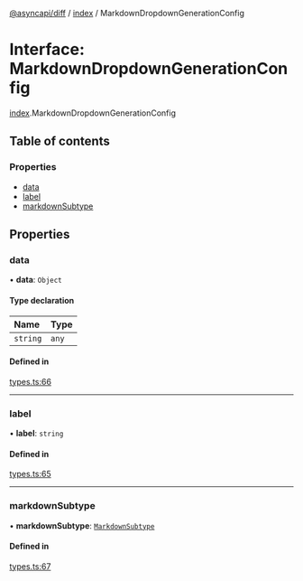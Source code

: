 [@asyncapi/diff](../README.md) / [index](../modules/index.md) / MarkdownDropdownGenerationConfig

# Interface: MarkdownDropdownGenerationConfig

[index](../modules/index.md).MarkdownDropdownGenerationConfig

## Table of contents

### Properties

- [data](index.MarkdownDropdownGenerationConfig.md#data)
- [label](index.MarkdownDropdownGenerationConfig.md#label)
- [markdownSubtype](index.MarkdownDropdownGenerationConfig.md#markdownsubtype)

## Properties

### data

• **data**: `Object`

#### Type declaration

| Name | Type |
| :------ | :------ |
| `string` | `any` |

#### Defined in

[types.ts:66](https://github.com/asyncapi/diff/blob/218aa5e/src/types.ts#L66)

___

### label

• **label**: `string`

#### Defined in

[types.ts:65](https://github.com/asyncapi/diff/blob/218aa5e/src/types.ts#L65)

___

### markdownSubtype

• **markdownSubtype**: [`MarkdownSubtype`](../modules/index.md#markdownsubtype)

#### Defined in

[types.ts:67](https://github.com/asyncapi/diff/blob/218aa5e/src/types.ts#L67)
